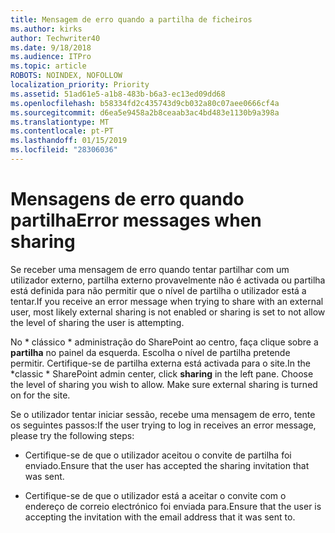 ```yaml
---
title: Mensagem de erro quando a partilha de ficheiros
ms.author: kirks
author: Techwriter40
ms.date: 9/18/2018
ms.audience: ITPro
ms.topic: article
ROBOTS: NOINDEX, NOFOLLOW
localization_priority: Priority
ms.assetid: 51ad61e5-a1b8-483b-b6a3-ec13ed09dd68
ms.openlocfilehash: b58334fd2c435743d9cb032a80c07aee0666cf4a
ms.sourcegitcommit: d6ea5e9458a2b8ceaab3ac4bd483e1130b9a398a
ms.translationtype: MT
ms.contentlocale: pt-PT
ms.lasthandoff: 01/15/2019
ms.locfileid: "28306036"
---
```

# <a name="error-messages-when-sharing"></a><span data-ttu-id="07d56-102">Mensagens de erro quando partilha</span><span class="sxs-lookup"><span data-stu-id="07d56-102">Error messages when sharing</span></span>

<span data-ttu-id="07d56-103">Se receber uma mensagem de erro quando tentar partilhar com um utilizador externo, partilha externo provavelmente não é activada ou partilha está definida para não permitir que o nível de partilha o utilizador está a tentar.</span><span class="sxs-lookup"><span data-stu-id="07d56-103">If you receive an error message when trying to share with an external user, most likely external sharing is not enabled or sharing is set to not allow the level of sharing the user is attempting.</span></span>
  
<span data-ttu-id="07d56-p101">No \* clássico \* administração do SharePoint ao centro, faça clique sobre a **partilha** no painel da esquerda. Escolha o nível de partilha pretende permitir. Certifique-se de partilha externa está activada para o site.</span><span class="sxs-lookup"><span data-stu-id="07d56-p101">In the  \*classic \* SharePoint admin center, click **sharing** in the left pane. Choose the level of sharing you wish to allow. Make sure external sharing is turned on for the site.</span></span> 
  
<span data-ttu-id="07d56-107">Se o utilizador tentar iniciar sessão, recebe uma mensagem de erro, tente os seguintes passos:</span><span class="sxs-lookup"><span data-stu-id="07d56-107">If the user trying to log in receives an error message, please try the following steps:</span></span>
  
- <span data-ttu-id="07d56-108">Certifique-se de que o utilizador aceitou o convite de partilha foi enviado.</span><span class="sxs-lookup"><span data-stu-id="07d56-108">Ensure that the user has accepted the sharing invitation that was sent.</span></span>
    
- <span data-ttu-id="07d56-109">Certifique-se de que o utilizador está a aceitar o convite com o endereço de correio electrónico foi enviada para.</span><span class="sxs-lookup"><span data-stu-id="07d56-109">Ensure that the user is accepting the invitation with the email address that it was sent to.</span></span>
    

